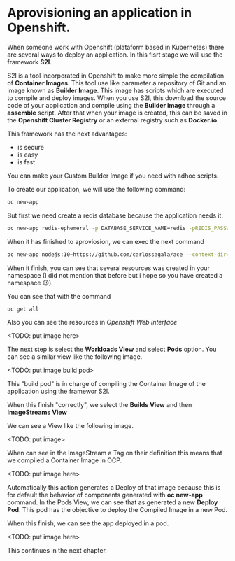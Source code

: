 # Aprovisioning an application in Openshift.

When someone work with Openshift (plataform based in Kubernetes) there are several ways to deploy an application. In this fisrt stage we will use the framework **S2I**. 

S2I is a tool incorporated in Openshift to make more simple the compilation of **Container Images**. This tool use like parameter a repository of Git and an image known as **Builder Image**. This image has scripts which are executed to compile and deploy images. 
When you use S2I, this download the source code of your application and compile using the **Builder image** through a **assemble** script. After that when your image is created, this can be saved in the **Openshift Cluster Registry** or an external registry such as **Docker.io**. 

This framework has the next advantages: 

- is secure
- is easy 
- is fast

You can make your Custom Builder Image if you need with adhoc scripts.


To create our application, we will use the following command:

```bash
oc new-app 
```

But first we need create a redis database because the application needs it.
```bash
oc new-app redis-ephemeral -p DATABASE_SERVICE_NAME=redis -pREDIS_PASSWORD=r3dh4t01!
```

When it has finished to aproviosion, we can exec the next command

```bash
oc new-app nodejs:10~https://github.com/carlossagala/ace --context-dir=nodejs -eREDIS="redis:6379" -eREDIS_PASSWORD=r3dh4t01!
```

When it finish, you can see that several resources was created in your namespace (I did not mention that before but i hope so you have created a namespace :wink:).

You can see that with the command 

```bash
oc get all
```

Also you can see the resources in *Openshift Web Interface*

<TODO: put image here>

The next step is select the **Workloads View** and select **Pods** option. You can see a similar view like the following image.

<TODO: put image build pod>

This "build pod" is in charge of compiling the Container Image of the application using the framewor S2I.

When this finish "correctly", we select the **Builds View** and then **ImageStreams View**

We can see a View like the following image.

<TODO: put image>

When can see in the ImageStream a Tag on their definition this means that we compiled a Container Image in OCP.

<TODO: put image here>

Automatically this action generates a Deploy of that image because this is for default the behavior of components generated with **oc new-app** command.
In the Pods View, we can see that as generated a new **Deploy Pod**. This pod has the objective to deploy the Compiled Image in a new Pod.

When this finish, we can see the app deployed in a pod.

<TODO: put image here>

This continues in the next chapter.
